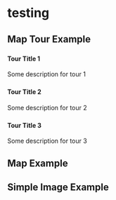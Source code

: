 # testing
## Map Tour Example <!--{ as="eox-map" mode="tour" }-->

### <!--{ layers='[{"type":"Tile","properties":{"id":"osm"},"source":{"type":"OSM"}}]' center=[15,48] zoom="5" animationOptions="{duration:500}" }-->
#### Tour Title 1
Some description for tour 1
### <!--{ layers='[{"type":"Tile","properties":{"id":"osm"},"source":{"type":"OSM"}}]' center=[15,48] zoom="2" animationOptions="{duration:500}" }-->
#### Tour Title 2
Some description for tour 2
### <!--{ layers='[{"type":"Tile","properties":{"id":"osm"},"source":{"type":"OSM"}}]' center=[15,48] zoom="8" animationOptions="{duration:500}" }-->
#### Tour Title 3
Some description for tour 3

## Map Example <!--{as="eox-map" style="width: 100%; height: 500px;" layers='[ { "type": "Tile", "properties": { "id": "TOPO-WMS" }, "source": { "type": "TileWMS", "url": "https://ows.mundialis.de/services/service", "params": { "LAYERS": "TOPO-WMS" } } } ]' zoom="2" center=[15,48] }-->

## Simple Image Example <!--{as="img" data-fallback-src="https://raw.githubusercontent.com/lubomir-bucek-ml/eodashboard-narratives/lubomir-bucek-ml/testing-session-bids-20250926/assets/lubomir-bucek-ml/Arrowheads-1758877400143.jpg" src="https://raw.githubusercontent.com/ESA-eodashboards/eodashboard-narratives/5551ba2ef18d5628ec64493a9de96fe4a82de239/assets/Arrowheads-1758877400143.jpg" style="width: 100%; height: 600px;"}-->